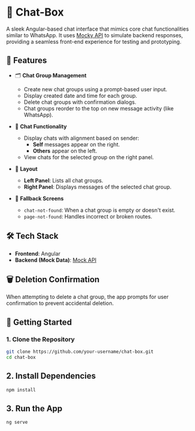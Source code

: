 # 💬 Chat-Box

A sleek Angular-based chat interface that mimics core chat functionalities similar to WhatsApp. It uses [Mocky API](https://mocky.io) to simulate backend responses, providing a seamless front-end experience for testing and prototyping.

## 🚀 Features

- 🗂️ **Chat Group Management**
  - Create new chat groups using a prompt-based user input.
  - Display created date and time for each group.
  - Delete chat groups with confirmation dialogs.
  - Chat groups reorder to the top on new message activity (like WhatsApp).

- 💬 **Chat Functionality**
  - Display chats with alignment based on sender:
    - **Self** messages appear on the right.
    - **Others** appear on the left.
  - View chats for the selected group on the right panel.

- 🧭 **Layout**
  - **Left Panel**: Lists all chat groups.
  - **Right Panel**: Displays messages of the selected chat group.

- 🧹 **Fallback Screens**
  - `chat-not-found`: When a chat group is empty or doesn't exist.
  - `page-not-found`: Handles incorrect or broken routes.

## 🛠️ Tech Stack

- **Frontend**: Angular
- **Backend (Mock Data)**: [Mock API](https://mockapi.io/)

## 🗑️ Deletion Confirmation

When attempting to delete a chat group, the app prompts for user confirmation to prevent accidental deletion.

## 📝 Getting Started

### 1. Clone the Repository

```bash
git clone https://github.com/your-username/chat-box.git
cd chat-box
```
## 2. Install Dependencies

```bash
npm install
```

## 3. Run the App

```bash
ng serve
```

